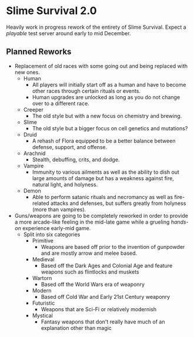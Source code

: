 # Slime Survival 2.0
Heavily work in progress rework of the entirety of Slime Survival.
Expect a *playable* test server around early to mid December.

## Planned Reworks
* Replacement of old races with some going out and being replaced with new ones.
	* Human
		* All players will initially start off as a human and have to become other races through certain rituals or events.
		* Human upgrades are unlocked as long as you do not change over to a different race.
	* Creeper
		* The old style but with a new focus on chemistry and brewing.
	* Slime
		* The old style but a bigger focus on cell genetics and mutations?
	* Druid
		* A rehash of Flora equipped to be a better balance between defense, support, and offense.
	* Arachnid
		* Stealth, debuffing, crits, and dodge.
	* Vampire
		* Immunity to various ailments as well as the ability to dish out large amounts of damage but has a weakness against fire, natural light, and holyness.
	* Demon
		* Able to perform satanic rituals and necromancy as well as fire-related attacks and defenses, but suffers greatly from holyness (more than vampires).
* Guns/weapons are going to be completely reworked in order to provide a more arcade-like feeling in the mid-late game while a grueling *hands-on* experience early-mid game.
	* Split into six categories
		* Primitive
			* Weapons are based off prior to the invention of gunpowder and are mostly arrow and melee based.
		* Medieval
			* Based off the Dark Ages and Colonial Age and feature weapons such as flintlocks and muskets
		* Wartorn
			* Based off the World Wars era of weaponry
		* Modern
			* Based off Cold War and Early 21st Century weaponry
		* Futuristic
			* Weapons that are Sci-Fi or relatively modernish
		* Mystical
			* Fantasy weapons that don't really have much of an explanation other than magic
